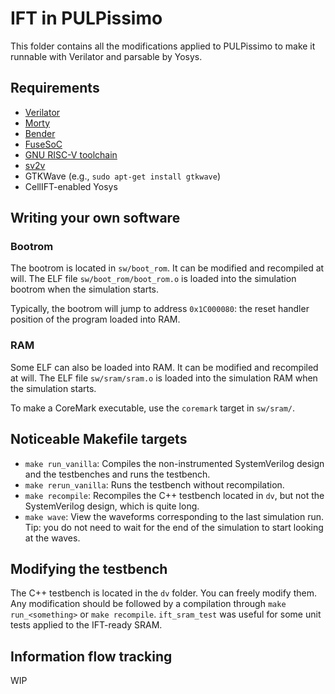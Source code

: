 # IFT in PULPissimo

This folder contains all the modifications applied to PULPissimo to make it runnable with Verilator and parsable by Yosys.

## Requirements

- [Verilator](https://github.com/verilator/verilator)
- [Morty](https://github.com/zarubaf/morty)
- [Bender](https://github.com/pulp-platform/bender)
- [FuseSoC](https://github.com/olofk/fusesoc)
- [GNU RISC-V toolchain](https://github.com/riscv/riscv-gnu-toolchain)
- [sv2v](https://github.com/zachjs/sv2v)
- GTKWave (e.g., `sudo apt-get install gtkwave`)
- CellIFT-enabled Yosys


## Writing your own software

### Bootrom

The bootrom is located in `sw/boot_rom`.
It can be modified and recompiled at will.
The ELF file `sw/boot_rom/boot_rom.o` is loaded into the simulation bootrom when the simulation starts. 

Typically, the bootrom will jump to address `0x1C000080`: the reset handler position of the program loaded into RAM.

### RAM

Some ELF can also be loaded into RAM.
It can be modified and recompiled at will.
The ELF file `sw/sram/sram.o` is loaded into the simulation RAM when the simulation starts.

To make a CoreMark executable, use the `coremark` target in `sw/sram/`.

## Noticeable Makefile targets

- `make run_vanilla`: Compiles the non-instrumented SystemVerilog design and the testbenches and runs the testbench.
- `make rerun_vanilla`: Runs the testbench without recompilation.
- `make recompile`: Recompiles the C++ testbench located in `dv`, but not the SystemVerilog design, which is quite long.
- `make wave`: View the waveforms corresponding to the last simulation run.
Tip: you do not need to wait for the end of the simulation to start looking at the waves.

## Modifying the testbench

The C++ testbench is located in the `dv` folder.
You can freely modify them.
Any modification should be followed by a compilation through `make run_<something>` or `make recompile`.
`ift_sram_test` was useful for some unit tests applied to the IFT-ready SRAM.


## Information flow tracking

WIP

